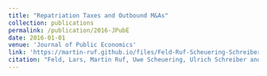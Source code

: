 ```yaml
---
title: "Repatriation Taxes and Outbound M&As"
collection: publications
permalink: /publication/2016-JPubE
date: 2016-01-01
venue: 'Journal of Public Economics'
link: 'https://martin-ruf.github.io/files/Feld-Ruf-Scheuering-Schreiber-Voget-2016.pdf'
citation: "Feld, Lars, Martin Ruf, Uwe Scheuering, Ulrich Schreiber and Johannes Voget (2016), Repatriation Taxes and Outbound M&As, Journal of Public Economics 139, 13-27."
---
```

